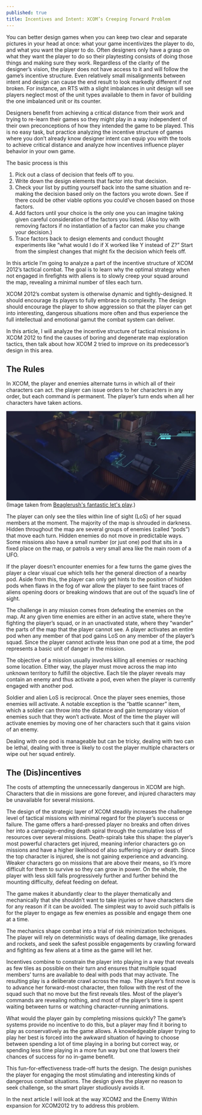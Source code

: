 ```yaml
---
published: true
title: Incentives and Intent: XCOM’s Creeping Forward Problem
---
```


You can better design games when you can keep two clear and separate pictures in your head at once: what your game incentivizes the player to do, and what you want the player to do. Often designers only have a grasp on what they want the player to do so their playtesting consists of doing those things and making sure they work. Regardless of the clarity of the designer’s vision, the player does not have access to it and will follow the game’s incentive structure. Even relatively small misalignments between intent and design can cause the end result to look markedly different if not broken. For instance, an RTS with a slight imbalances in unit design will see players neglect most of the unit types available to them in favor of building the one imbalanced unit or its counter. 

Designers benefit from achieving a critical distance from their work and trying to re-learn their games so they might play in a way independent of their own preconceptions of how they intended the game to be played. This is no easy task, but practice analyzing the incentive structure of games where you don’t already know designer intent can equip you with the tools to achieve critical distance and analyze how incentives influence player behavior in your own game.

The basic process is this
1. Pick out a class of decision that feels off to you.
1. Write down the design elements that factor into that decision.
1. Check your list by putting yourself back into the same situation and re-making the decision based only on the factors you wrote down. See if there could be other viable options you could’ve chosen based on those factors. 
1. Add factors until your choice is the only one you can imagine taking given careful consideration of the factors you listed. (Also toy with removing factors if no instantiation of a factor can make you change your decision.)
1. Trace factors back to design elements and conduct thought experiments like “what would I do if X worked like Y instead of Z?” Start from the simplest changes that might fix the decision which feels off.

In this article I’m going to analyze a part of the incentive structure of XCOM 2012’s tactical combat. The goal is to learn why the optimal strategy when not engaged in firefights with aliens is to slowly creep your squad around the map, revealing a minimal number of tiles each turn. 

XCOM 2012’s combat system is otherwise dynamic and tightly-designed. It should encourage its players to fully embrace its complexity. The design should encourage the player to show aggression so that the player can get into interesting, dangerous situations more often and thus experience the full intellectual and emotional gamut the combat system can deliver.

In this article, I will analyze the incentive structure of tactical missions in XCOM 2012 to find the causes of boring and degenerate map exploration tactics, then talk about how XCOM 2 tried to improve on its predecessor’s design in this area. 

## The Rules

In XCOM, the player and enemies alternate turns in which all of their characters can act. the player can issue orders to her characters in any order, but each command is permanent. The player’s turn ends when all her characters have taken actions.

![Screenshot of XCOM2012](/images/xcom2012-1.PNG)
(Image taken from [Beaglerush's fantastic let's play](https://www.youtube.com/watch?v=T-cBJc38O_k&list=PLXctaw5JGF4LcidFVdkQMV1tc2DfC8x3D).)

The player can only see the tiles within line of sight (LoS) of her squad members at the moment. The majority of the map is shrouded in darkness. Hidden throughout the map are several groups of enemies (called “pods”) that move each turn. Hidden enemies do not move in predictable ways. Some missions also have a small number (or just one) pod that sits in a fixed place on the map, or patrols a very small area like the main room of a UFO. 

If the player doesn’t encounter enemies for a few turns the game gives the player a clear visual cue which tells her the general direction of a nearby pod. Aside from this, the player can only get hints to the position of hidden pods when flaws in the fog of war allow the player to see faint traces of aliens opening doors or breaking windows that are out of the squad’s line of sight.

The challenge in any mission comes from defeating the enemies on the map. At any given time enemies are either in an active state, where they’re fighting the player’s squad, or in an unactivated state, where they “wander” the parts of the map that the player cannot see. 
A player activates an entire pod when any member of that pod gains LoS on any member of the player’s squad. Since the player cannot activate less than one pod at a time, the pod represents a basic unit of danger in the mission.

The objective of a mission usually involves killing all enemies or reaching some location. EIther way, the player must move across the map into unknown territory to fulfill the objective. Each tile the player reveals may contain an enemy and thus activate a pod, even when the player is currently engaged with another pod.

Soldier and alien LoS is reciprocal. Once the player sees enemies, those enemies will activate. A notable exception is the “battle scanner” item, which a soldier can throw into the distance and gain temporary vision of enemies such that they won’t activate. Most of the time the player will activate enemies by moving one of her characters such that it gains vision of an enemy.

Dealing with one pod is manageable but can be tricky, dealing with two can be lethal, dealing with three is likely to cost the player multiple characters or wipe out her squad entirely. 

## The (Dis)incentives

The costs of attempting the unnecessarily dangerous in XCOM are high. Characters that die in missions are gone forever, and injured characters may be unavailable for several missions. 

The design of the strategic layer of XCOM steadily increases the challenge level of tactical missions with minimal regard for the player’s success or failure. The game offers a hard-pressed player no breaks and often drives her into a campaign-ending death spiral through the cumulative loss of resources over several missions. Death-spirals take this shape: the player’s most powerful characters get injured, meaning inferior characters go on missions and have a higher likelihood of also suffering injury or death. Since the top character is injured, she is not gaining experience and advancing. Weaker characters go on missions that are above their means, so it’s more difficult for them to survive so they can grow in power. On the whole, the player with less skill falls progressively further and further behind the mounting difficulty, defeat feeding on defeat.

The game makes it abundantly clear to the player thematically and mechanically that she shouldn’t want to take injuries or have characters die for any reason if it can be avoided. The simplest way to avoid such pitfalls is for the player to engage as few enemies as possible and engage them one at a time.

The mechanics shape combat into a trial of risk minimization techniques. The player will rely on deterministic ways of dealing damage, like grenades and rockets, and seek the safest possible engagements by crawling forward and fighting as few aliens at a time as the game will let her.

Incentives combine to constrain the player into playing in a way that reveals as few tiles as possible on their turn and ensures that multiple squad members’ turns are available to deal with pods that may activate. The resulting play is a deliberate crawl across the map. The player’s first move is to advance her forward-most character, then follow with the rest of the squad such that no move but the first reveals tiles. Most of the player’s commands are revealing nothing, and most of the player’s time is spent waiting between turns or watching character-running animations.

What would the player gain by completing missions quickly? The game’s systems provide no incentive to do this, but a player may find it boring to play as conservatively as the game allows. A knowledgeable player trying to play her best is forced into the awkward situation of having to choose between spending a lot of time playing in a boring but correct way, or spending less time playing in a more fun way but one that lowers their chances of success for no in-game benefit.

This fun-for-effectiveness trade-off hurts the design. The design punishes the player for engaging the most stimulating and interesting kinds of dangerous combat situations. The design gives the player no reason to seek challenge, so the smart player studiously avoids it.

In the next article I will look at the way XCOM2 and the Enemy Within expansion for XCOM2012 try to address this problem.
